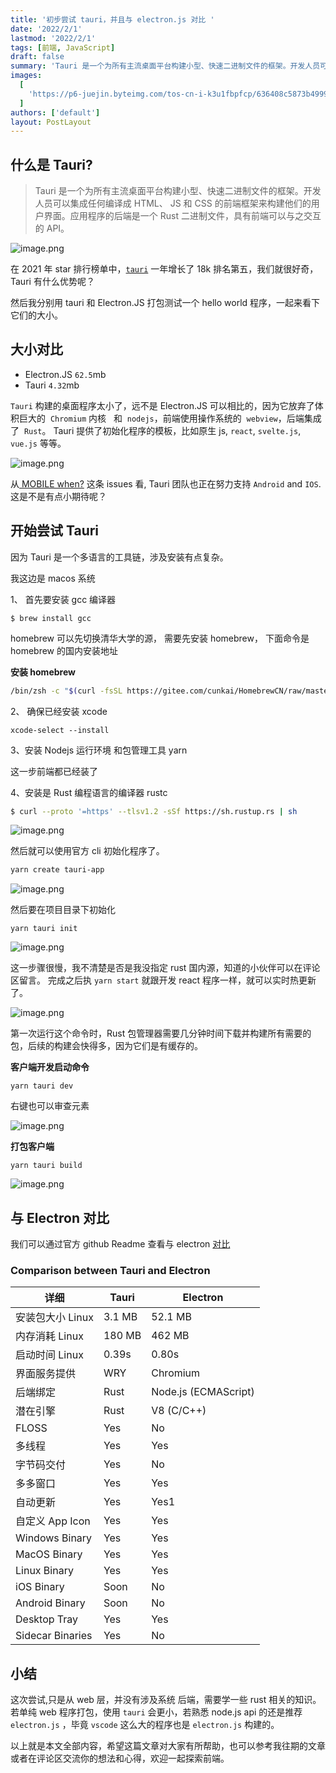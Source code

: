 ```yaml
---
title: '初步尝试 tauri，并且与 electron.js 对比 '
date: '2022/2/1'
lastmod: '2022/2/1'
tags: [前端, JavaScript]
draft: false
summary: 'Tauri 是一个为所有主流桌面平台构建小型、快速二进制文件的框架。开发人员可以集成任何编译成 HTML、 JS 和 CSS 的前端框架来构建他们的用户界面。'
images:
  [
    'https://p6-juejin.byteimg.com/tos-cn-i-k3u1fbpfcp/636408c5873b4999ad2d4b03665e452f~tplv-k3u1fbpfcp-watermark.image?',
  ]
authors: ['default']
layout: PostLayout
---
```


## 什么是 Tauri?

> Tauri 是一个为所有主流桌面平台构建小型、快速二进制文件的框架。开发人员可以集成任何编译成 HTML、 JS 和 CSS 的前端框架来构建他们的用户界面。应用程序的后端是一个 Rust 二进制文件，具有前端可以与之交互的 API。

![image.png](https://p3-juejin.byteimg.com/tos-cn-i-k3u1fbpfcp/1208177f6dae4a538c4c01e574433ef0~tplv-k3u1fbpfcp-watermark.image?)

在 2021 年 star 排行榜单中，[`tauri`](//tauri.studio) 一年增长了 18k 排名第五，我们就很好奇，Tauri 有什么优势呢？

然后我分别用 tauri 和 Electron.JS 打包测试一个 hello world 程序，一起来看下它们的大小。

## 大小对比

- Electron.JS `62.5`mb
- Tauri `4.32`mb

`Tauri` 构建的桌面程序太小了，远不是 Electron.JS 可以相比的，因为它放弃了体积巨大的  `Chromium` 内核   和  `nodejs`，前端使用操作系统的  `webview`，后端集成了  `Rust`。
Tauri 提供了初始化程序的模板，比如原生 js, `react`, `svelte.js`, `vue.js` 等等。

![image.png](https://p1-juejin.byteimg.com/tos-cn-i-k3u1fbpfcp/604a600e0a214207bd540d99bdd01639~tplv-k3u1fbpfcp-watermark.image?)

从[ MOBILE when?](https://github.com/tauri-apps/tauri/issues/843) 这条 issues 看,
Tauri 团队也正在努力支持 `Android` and `IOS`.这是不是有点小期待呢？

## 开始尝试 Tauri

因为 Tauri 是一个多语言的工具链，涉及安装有点复杂。

我这边是 macos 系统

1、 首先要安装 gcc 编译器

```
$ brew install gcc
```

homebrew 可以先切换清华大学的源，
需要先安装 homebrew， 下面命令是 homebrew 的国内安装地址

**安装 homebrew**

```bash
/bin/zsh -c "$(curl -fsSL https://gitee.com/cunkai/HomebrewCN/raw/master/Homebrew.sh)"
```

2、 确保已经安装 xcode

```
xcode-select --install
```

3、安装 Nodejs 运行环境 和包管理工具 yarn

这一步前端都已经装了

4、安装是 Rust 编程语言的编译器 rustc

```bash
$ curl --proto '=https' --tlsv1.2 -sSf https://sh.rustup.rs | sh
```

![image.png](https://p9-juejin.byteimg.com/tos-cn-i-k3u1fbpfcp/652dbc67c7c048329f9dbcbdf909fa1e~tplv-k3u1fbpfcp-watermark.image?)

然后就可以使用官方 cli 初始化程序了。

```bash
yarn create tauri-app
```

![image.png](https://p1-juejin.byteimg.com/tos-cn-i-k3u1fbpfcp/107f5cf3c28149b989162a16b4a59637~tplv-k3u1fbpfcp-watermark.image?)

然后要在项目目录下初始化

```
yarn tauri init
```

![image.png](https://p3-juejin.byteimg.com/tos-cn-i-k3u1fbpfcp/6af046f9d85e4bb79f19633bb7eee8af~tplv-k3u1fbpfcp-watermark.image?)

这一步骤很慢，我不清楚是否是我没指定 rust 国内源，知道的小伙伴可以在评论区留言。
完成之后执 `yarn start` 就跟开发 react 程序一样，就可以实时热更新了。

![image.png](https://p9-juejin.byteimg.com/tos-cn-i-k3u1fbpfcp/853ffe4932ec4a39adb7ff826e2c3699~tplv-k3u1fbpfcp-watermark.image?)

第一次运行这个命令时，Rust 包管理器需要几分钟时间下载并构建所有需要的包，后续的构建会快得多，因为它们是有缓存的。

**客户端开发启动命令**

`yarn tauri dev`

右键也可以审查元素

![image.png](https://p1-juejin.byteimg.com/tos-cn-i-k3u1fbpfcp/005445163e774f92b36892bdcc2a4ad9~tplv-k3u1fbpfcp-watermark.image?)

**打包客户端**

`yarn tauri build `

![image.png](https://p6-juejin.byteimg.com/tos-cn-i-k3u1fbpfcp/e02449a1c3a0431db9f5dbb8774aea3e~tplv-k3u1fbpfcp-watermark.image?)

## 与 Electron 对比

我们可以通过官方 github Readme 查看与 electron [对比](https://github.com/tauri-apps/tauri#comparison-between-tauri-and-electron)

### Comparison between Tauri and Electron

| 详细             | Tauri  | Electron             |
| ---------------- | ------ | -------------------- |
| 安装包大小 Linux | 3.1 MB | 52.1 MB              |
| 内存消耗 Linux   | 180 MB | 462 MB               |
| 启动时间 Linux   | 0.39s  | 0.80s                |
| 界面服务提供     | WRY    | Chromium             |
| 后端绑定         | Rust   | Node.js (ECMAScript) |
| 潜在引擎         | Rust   | V8 (C/C++)           |
| FLOSS            | Yes    | No                   |
| 多线程           | Yes    | Yes                  |
| 字节码交付       | Yes    | No                   |
| 多多窗口         | Yes    | Yes                  |
| 自动更新         | Yes    | Yes1                 |
| 自定义 App Icon  | Yes    | Yes                  |
| Windows Binary   | Yes    | Yes                  |
| MacOS Binary     | Yes    | Yes                  |
| Linux Binary     | Yes    | Yes                  |
| iOS Binary       | Soon   | No                   |
| Android Binary   | Soon   | No                   |
| Desktop Tray     | Yes    | Yes                  |
| Sidecar Binaries | Yes    | No                   |

## 小结

这次尝试,只是从 web 层，并没有涉及系统 后端，需要学一些 rust 相关的知识。若单纯 web 程序打包，使用 `tauri` 会更小，若熟悉 node.js api 的还是推荐 `electron.js` ，毕竟 `vscode` 这么大的程序也是 `electron.js` 构建的。

以上就是本文全部内容，希望这篇文章对大家有所帮助，也可以参考我往期的文章或者在评论区交流你的想法和心得，欢迎一起探索前端。
